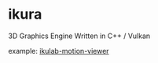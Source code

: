 # ikura
3D Graphics Engine Written in C++ / Vulkan

example: [ikulab-motion-viewer](https://github.com/ikulab/ikulab-motion-viewer)
